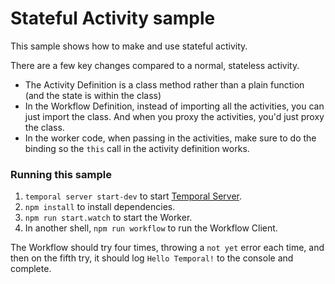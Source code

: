 # Stateful Activity sample

This sample shows how to make and use stateful activity.

There are a few key changes compared to a normal, stateless activity.

- The Activity Definition is a class method rather than a plain function
  (and the state is within the class)
- In the Workflow Definition, instead of importing all the activities,
  you can just import the class. And when you proxy the activities,
  you'd just proxy the class.
- In the worker code, when passing in the activities, make sure to do the
  binding so the `this` call in the activity definition works.

### Running this sample

1. `temporal server start-dev` to start [Temporal Server](https://github.com/temporalio/cli/#installation).
1. `npm install` to install dependencies.
1. `npm run start.watch` to start the Worker.
1. In another shell, `npm run workflow` to run the Workflow Client.

The Workflow should try four times, throwing a `not yet` error each time,
and then on the fifth try, it should log `Hello Temporal!` to the
console and complete.
